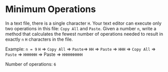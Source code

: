 # Minimum Operations


In a text file, there is a single character `H`. Your text editor can execute only two operations in this file: `Copy All` and `Paste`. Given a number `n`, write a method that calculates the fewest number of operations needed to result in exactly `n` `H` characters in the file.

Example:
`n = 9`
`H` => `Copy All` => `Paste`=> `HH` => `Paste` => `HHH` => `Copy All` => `Paste` => `HHHHHH` => Paste => `HHHHHHHHH`

Number of operations: `6`
